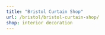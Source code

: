 ```yaml
---
title: "Bristol Curtain Shop"
url: /bristol/bristol-curtain-shop/
shop: interior decoration
---
```

